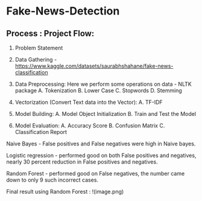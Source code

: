 # Fake-News-Detection


Process :
Project Flow:
------------
1. Problem Statement
2. Data Gathering - https://www.kaggle.com/datasets/saurabhshahane/fake-news-classification

3. Data Preprocessing: Here we perform some operations on data - NLTK package
    A. Tokenization
    B. Lower Case
    C. Stopwords 
    D. Stemming
    
4. Vectorization (Convert Text data into the Vector):
    A. TF-IDF
    
5. Model Building:
    A. Model Object Initialization
    B. Train and Test the Model
    
6. Model Evaluation:
    A. Accuracy Score
    B. Confusion Matrix
    C. Classification Report


Naive Bayes - False positives and False negatives were high in Naive bayes. 

Logistic regression - performed good on both False positives and negatives, nearly 30 percent reduction in False positives and negatives.

Random Forest - performed good on False negatives, the number came down to only 9 such incorrect cases.

Final result using Random Forest :
!(image.png)